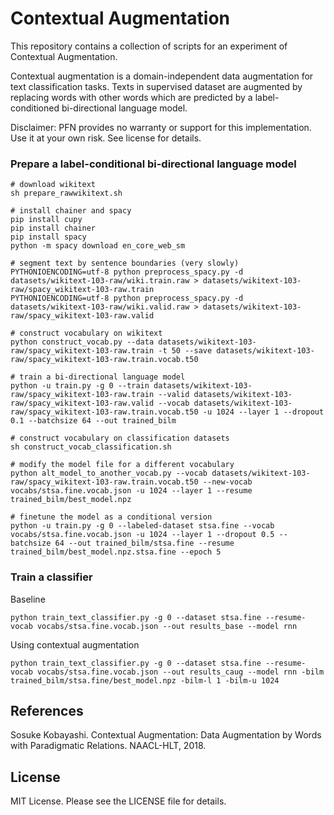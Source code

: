 # Contextual Augmentation

This repository contains a collection of scripts for an experiment of Contextual Augmentation.

Contextual augmentation is a domain-independent data augmentation for text classification tasks.
Texts in supervised dataset are augmented by replacing words with other words
which are predicted by a label-conditioned bi-directional language model.

Disclaimer: PFN provides no warranty or support for this implementation. Use it at your own risk. See license for details.


### Prepare a label-conditional bi-directional language model

```
# download wikitext
sh prepare_rawwikitext.sh

# install chainer and spacy
pip install cupy
pip install chainer
pip install spacy
python -m spacy download en_core_web_sm

# segment text by sentence boundaries (very slowly)
PYTHONIOENCODING=utf-8 python preprocess_spacy.py -d datasets/wikitext-103-raw/wiki.train.raw > datasets/wikitext-103-raw/spacy_wikitext-103-raw.train
PYTHONIOENCODING=utf-8 python preprocess_spacy.py -d datasets/wikitext-103-raw/wiki.valid.raw > datasets/wikitext-103-raw/spacy_wikitext-103-raw.valid

# construct vocabulary on wikitext
python construct_vocab.py --data datasets/wikitext-103-raw/spacy_wikitext-103-raw.train -t 50 --save datasets/wikitext-103-raw/spacy_wikitext-103-raw.train.vocab.t50

# train a bi-directional language model
python -u train.py -g 0 --train datasets/wikitext-103-raw/spacy_wikitext-103-raw.train --valid datasets/wikitext-103-raw/spacy_wikitext-103-raw.valid --vocab datasets/wikitext-103-raw/spacy_wikitext-103-raw.train.vocab.t50 -u 1024 --layer 1 --dropout 0.1 --batchsize 64 --out trained_bilm

# construct vocabulary on classification datasets
sh construct_vocab_classification.sh

# modify the model file for a different vocabulary
python alt_model_to_another_vocab.py --vocab datasets/wikitext-103-raw/spacy_wikitext-103-raw.train.vocab.t50 --new-vocab vocabs/stsa.fine.vocab.json -u 1024 --layer 1 --resume trained_bilm/best_model.npz

# finetune the model as a conditional version
python -u train.py -g 0 --labeled-dataset stsa.fine --vocab vocabs/stsa.fine.vocab.json -u 1024 --layer 1 --dropout 0.5 --batchsize 64 --out trained_bilm/stsa.fine --resume trained_bilm/best_model.npz.stsa.fine --epoch 5
```


### Train a classifier

Baseline
```
python train_text_classifier.py -g 0 --dataset stsa.fine --resume-vocab vocabs/stsa.fine.vocab.json --out results_base --model rnn
```

Using contextual augmentation
```
python train_text_classifier.py -g 0 --dataset stsa.fine --resume-vocab vocabs/stsa.fine.vocab.json --out results_caug --model rnn -bilm trained_bilm/stsa.fine/best_model.npz -bilm-l 1 -bilm-u 1024
```

## References

Sosuke Kobayashi. Contextual Augmentation: Data Augmentation by Words with Paradigmatic Relations. NAACL-HLT, 2018.


## License

MIT License. Please see the LICENSE file for details.
